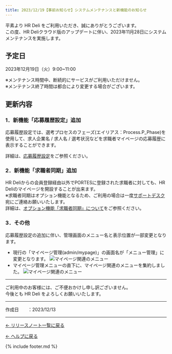 ```yaml
---
title: 2023/12/19【事前お知らせ】システムメンテナンスと新機能のお知らせ
---
```


平素より HR Deli をご利用いただき、誠にありがとうございます。<br>
この度、HR Deliクラウド版のアップデートに伴い、2023年11月28日にシステムメンテナンスを実施します。

## 予定日
2023年12月19日（火）9:00~11:00

※メンテナンス時間中、断続的にサービスがご利用いただけません。<br>
※メンテナンス終了時間は都合により変更する場合がございます。

## 更新内容
### 1．新機能「応募履歴設定」追加
応募履歴設定では、選考プロセスのフェーズ(エイリアス：Process.P_Phase)を使用して、求人企業名 / 求人名 / 選考状況などを求職者マイページの応募履歴に表示することができます。

詳細は、[応募履歴設定](https://e2info.github.io/hrdeli-docs/manual/mypage_phases)をご参照ください。

### 2．新機能「求職者同期」追加
HR Deliからの会員登録経由以外でPORTESに登録された求職者に対しても、HR Deliのマイページを開設することが出来ます。<br>
※求職者同期はオプション機能となるため、ご利用の場合は一度<a href="mailto:support_hrdeli@e2info.com">サポートデスク</a>宛にご連絡お願いいたします。<br>
詳細は、[オプション機能「求職者同期」について](https://e2info.github.io/hrdeli-docs/introduction/option_members_sync)をご参照ください。

### 3．その他
応募履歴設定の追加に伴い、管理画面のメニュー名と表示位置が一部変更となります。

* 現行の「マイページ管理(admin/mypage)」の画面名が「メニュー管理」に変更となります。
![マイページ関連のメニュー](https://e2info.github.io/hrdeli-docs/release-notes/images/20231219_03_1.png)
* マイページ管理メニューの直下に、マイページ関連のメニューを集約しました。
![マイページ関連のメニュー](https://e2info.github.io/hrdeli-docs/release-notes/images/20231219_03_2.png)<br>

-------------
ご利用中のお客様には、ご不便おかけし申し訳ございません。<br>
今後とも HR Deli をよろしくお願いいたします。<br>

-------------

<p>作成日　　：2023/12/13</p>

-------------

[← リリースノート一覧に戻る](https://e2info.github.io/hrdeli-docs/release-notes/archive)<br>

[← ヘルプに戻る](https://e2info.github.io/hrdeli-docs/)<br>

{% include footer.md %}